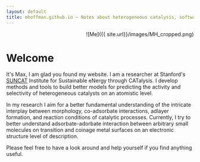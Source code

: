 ```yaml
---
layout: default
title: mhoffman.github.io ~ Notes about heterogeneous catalysis, software, and more.
---
```


<div align="right">
![Me]({{ site.url}}/images/MH_cropped.png)
</div>

# Welcome

It's Max, I am glad you found my website. I am a researcher at Stanford's [SUNCAT](http://suncat.slac.stanford.edu/) Institute for Sustainable eNergy through CATalysis. I develop methods and tools to build better models for predicting the activity and selectivity of heterogeneous catalysts on an atomistic level. 

In my research I aim for a better fundamental understanding of the intricate interplay between morphology, co-adsorbate interactions, adlayer formation, and reaction conditions of catalytic processes. Currently, I try to better understand adsorbate-adorbate interaction between arbitrary small molecules on transition and coinage metal surfaces on an electronic structure level of description.

Please feel free to have a look around and help yourself if you find anything useful.
